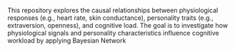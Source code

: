 This repository explores the causal relationships between physiological responses (e.g., heart rate, skin conductance), personality traits (e.g., extraversion, openness), and cognitive load. 
The goal is to investigate how physiological signals and personality characteristics influence cognitive workload by applying Bayesian Network

